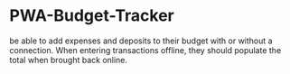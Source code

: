 # PWA-Budget-Tracker
be able to add expenses and deposits to their budget with or without a connection. When entering transactions offline, they should populate the total when brought back online.
